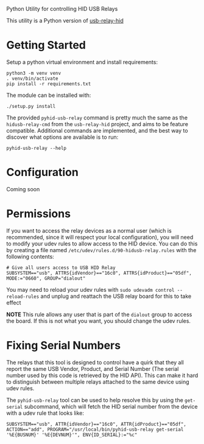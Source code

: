 Python Utility for controlling HID USB Relays

This utility is a Python version of [usb-relay-hid](https://github.com/pavel-a/usb-relay-hid)

# Getting Started

Setup a python virtual environment and install requirements:

```shell
python3 -m venv venv
. venv/bin/activate
pip install -r requirements.txt
```

The module can be installed with:

```shell
./setup.py install
```

The provided `pyhid-usb-relay` command is pretty much the same as the
`hidusb-relay-cmd` from the `usb-relay-hid` project, and aims to be feature
compatible. Additional commands are implemented, and the best way to discover
what options are available is to run:

```shell
pyhid-usb-relay --help
```

# Configuration

Coming soon

# Permissions

If you want to access the relay devices as a normal user (which is recommended,
since it will respect your local configuration), you will need to modify your
udev rules to allow access to the HID device. You can do this by creating a
file named `/etc/udev/rules.d/90-hidusb-relay.rules` with the following
contents:

```
# Give all users access to USB HID Relay
SUBSYSTEM=="usb", ATTRS{idVendor}=="16c0", ATTRS{idProduct}=="05df", MODE:="0660", GROUP="dialout"
```

You may need to reload your udev rules with `sudo udevadm control
--reload-rules` and unplug and reattach the USB relay board for this to take
effect

**NOTE** This rule allows any user that is part of the `dialout` group to
access the board. If this is not what you want, you should change the udev
rules.

# Fixing Serial Numbers

The relays that this tool is designed to control have a quirk that they all
report the same USB Vendor, Product, and Serial Number (The serial number used
by this code is retrieved by the HID API). This can make it hard to distinguish
between multiple relays attached to the same device using udev rules.

The `pyhid-usb-relay` tool can be used to help resolve this by using the
`get-serial` subcommand, which will fetch the HID serial number from the device
with a udev rule that looks like:

```
SUBSYSTEM=="usb", ATTR{idVendor}=="16c0", ATTR{idProduct}=="05df", ACTION=="add", PROGRAM="/usr/local/bin/pyhid-usb-relay get-serial '%E{BUSNUM}' '%E{DEVNUM}'", ENV{ID_SERIAL}:="%c"
```
